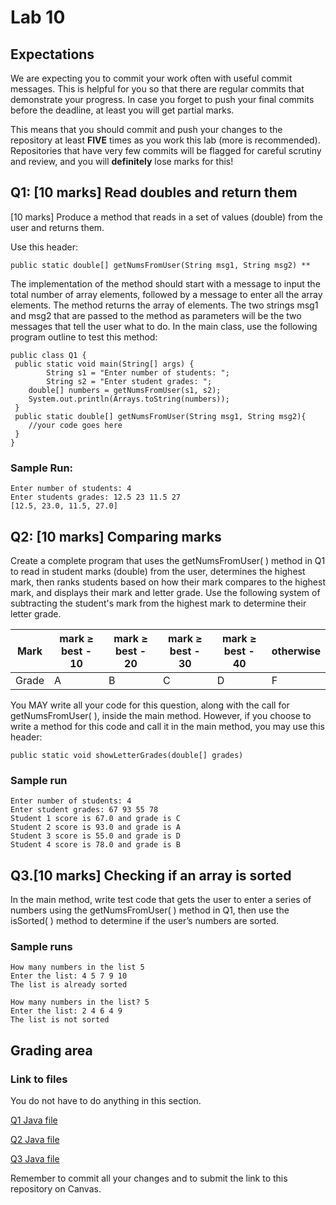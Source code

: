 # Lab 10

## Expectations

We are expecting you to commit your work often with useful commit messages.
This is helpful for you so that there are regular commits that demonstrate your progress. 
In case you forget to push your final commits before the deadline, at least you will get partial marks.

This means that you should commit and push your changes to the repository at least **FIVE** times as you work this lab (more is recommended).
Repositories that have very few commits will be flagged for careful scrutiny and review, and you will **definitely** lose marks for this! 

## Q1: [10 marks] Read doubles and return them

[10 marks] Produce a method that reads in a set of values (double) from the user and returns them.

Use this header:
```
public static double[] getNumsFromUser(String msg1, String msg2) **
```

The implementation of the method should start with a message to input the total number of array elements, followed by a message to enter all the array elements. The method returns the array of elements. The two strings msg1 and msg2 that are passed to the method as parameters will be the two messages that tell the user what to do.
In the main class, use the following program outline to test this method:

```
public class Q1 {
 public static void main(String[] args) {
    	String s1 = "Enter number of students: ";
    	String s2 = "Enter student grades: ";
  	double[] numbers = getNumsFromUser(s1, s2);
  	System.out.println(Arrays.toString(numbers));
 }
 public static double[] getNumsFromUser(String msg1, String msg2){
  	//your code goes here
 }
}
```
### Sample Run:

```
Enter number of students: 4
Enter students grades: 12.5 23 11.5 27
[12.5, 23.0, 11.5, 27.0]
```

## Q2: [10 marks] Comparing marks

Create a complete program that uses the getNumsFromUser( ) method in Q1 to read in student marks (double) from the user, determines the highest mark, then ranks students based on how their mark compares to the highest mark, and displays their mark and letter grade. Use the following system of subtracting the student's mark from the highest mark to determine their letter grade.

|Mark |	mark ≥ best - 10	|mark ≥ best - 20|	mark ≥ best - 30|	mark ≥ best - 40|	otherwise|
|-----|-------------------|----------------|------------------|-----------------|----------|
|Grade|	A                 |B               |C                 |D                |F         |

You MAY write all your code for this question, along with the call for getNumsFromUser( ), inside the main method. However, if you choose to write a method for this code and call it in the main method, you may use this header:

```
public static void showLetterGrades(double[] grades)
```

### Sample run

```
Enter number of students: 4
Enter student grades: 67 93 55 78
Student 1 score is 67.0 and grade is C
Student 2 score is 93.0 and grade is A
Student 3 score is 55.0 and grade is D
Student 4 score is 78.0 and grade is B
```

## Q3.[10 marks] Checking if an array is sorted

In the main method, write test code that gets the user to enter a series of numbers using the getNumsFromUser( ) method in Q1, then use the isSorted( ) method to determine if the user’s numbers are sorted.

### Sample runs

```
How many numbers in the list 5
Enter the list: 4 5 7 9 10
The list is already sorted
```

```
How many numbers in the list? 5
Enter the list: 2 4 6 4 9
The list is not sorted
```

## Grading area

### Link to files

You do not have to do anything in this section.

[Q1 Java file](./Q1.java)

[Q2 Java file](./Q2.java)

[Q3 Java file](./Q3.java)

Remember to commit all your changes and to submit the link to this repository on Canvas.

